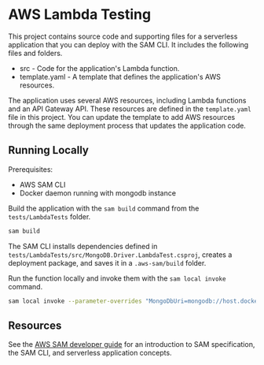 # AWS Lambda Testing

This project contains source code and supporting files for a serverless application that you can deploy with the SAM CLI. It includes the following files and folders.

- src - Code for the application's Lambda function.
- template.yaml - A template that defines the application's AWS resources.

The application uses several AWS resources, including Lambda functions and an API Gateway API. These resources are defined in the `template.yaml` file in this project. You can update the template to add AWS resources through the same deployment process that updates the application code.

## Running Locally

Prerequisites:

- AWS SAM CLI
- Docker daemon running with mongodb instance

Build the application with the `sam build` command from the `tests/LambdaTests` folder.

```bash
sam build
```

The SAM CLI installs dependencies defined in `tests/LambdaTests/src/MongoDB.Driver.LambdaTest.csproj`, creates a deployment package, and saves it in a `.aws-sam/build` folder.

Run the function locally and invoke them with the `sam local invoke` command.

```bash
sam local invoke --parameter-overrides "MongoDbUri=mongodb://host.docker.internal:27017"
```

## Resources

See the [AWS SAM developer guide](https://docs.aws.amazon.com/serverless-application-model/latest/developerguide/what-is-sam.html) for an introduction to SAM specification, the SAM CLI, and serverless application concepts.
